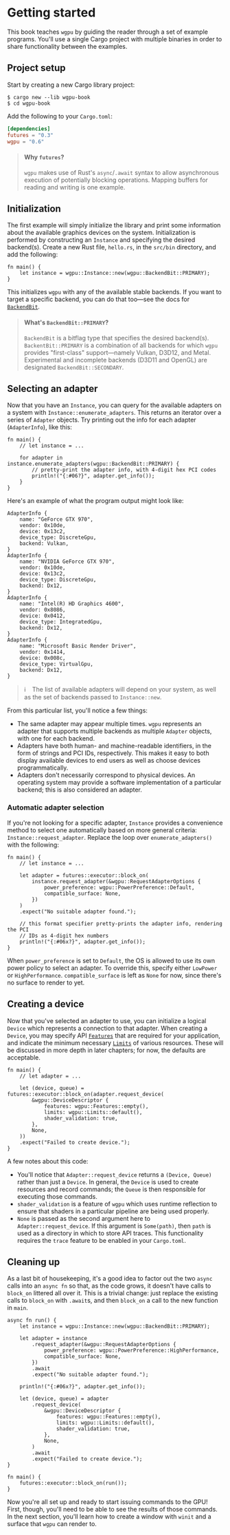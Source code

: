 # Getting started

This book teaches `wgpu` by guiding the reader through a set of example programs.
You'll use a single Cargo project with multiple binaries in order to share functionality between the examples.

## Project setup

Start by creating a new Cargo library project:

```
$ cargo new --lib wgpu-book
$ cd wgpu-book
```

Add the following to your `Cargo.toml`:

```toml
[dependencies]
futures = "0.3"
wgpu = "0.6"
```

> #### Why `futures`?
>
> `wgpu` makes use of Rust's `async`/`.await` syntax to allow asynchronous execution of potentially blocking operations.
> Mapping buffers for reading and writing is one example.

## Initialization

The first example will simply initialize the library and print some information about the available graphics devices on the system.
Initialization is performed by constructing an `Instance` and specifying the desired backend(s).
Create a new Rust file, `hello.rs`, in the `src/bin` directory, and add the following:

```rust,no_run,noplayground
fn main() {
    let instance = wgpu::Instance::new(wgpu::BackendBit::PRIMARY);
}
```

This initializes `wgpu` with any of the available stable backends.
If you want to target a specific backend, you can do that too&mdash;see the docs for [`BackendBit`].

> #### What's `BackendBit::PRIMARY`?
>
> `BackendBit` is a bitflag type that specifies the desired backend(s).
> `BackentBit::PRIMARY` is a combination of all backends for which `wgpu` provides "first-class" support&mdash;namely Vulkan, D3D12, and Metal.
> Experimental and incomplete backends (D3D11 and OpenGL) are designated `BackendBit::SECONDARY`.

## Selecting an adapter

Now that you have an `Instance`, you can query for the available adapters on a system with `Instance::enumerate_adapters`.
This returns an iterator over a series of `Adapter` objects.
Try printing out the info for each adapter (`AdapterInfo`), like this:

```rust,no_run,noplayground
fn main() {
    // let instance = ...

    for adapter in instance.enumerate_adapters(wgpu::BackendBit::PRIMARY) {
        // pretty-print the adapter info, with 4-digit hex PCI codes
        println!("{:#06?}", adapter.get_info());
    }
}
```

Here's an example of what the program output might look like:

```
AdapterInfo {
    name: "GeForce GTX 970",
    vendor: 0x10de,
    device: 0x13c2,
    device_type: DiscreteGpu,
    backend: Vulkan,
}
AdapterInfo {
    name: "NVIDIA GeForce GTX 970",
    vendor: 0x10de,
    device: 0x13c2,
    device_type: DiscreteGpu,
    backend: Dx12,
}
AdapterInfo {
    name: "Intel(R) HD Graphics 4600",
    vendor: 0x8086,
    device: 0x0412,
    device_type: IntegratedGpu,
    backend: Dx12,
}
AdapterInfo {
    name: "Microsoft Basic Render Driver",
    vendor: 0x1414,
    device: 0x008c,
    device_type: VirtualGpu,
    backend: Dx12,
}
```

> ℹ️ &ensp; The list of available adapters will depend on your system, as well as the set of backends passed to `Instance::new`.

From this particular list, you'll notice a few things:
- The same adapter may appear multiple times.
  `wgpu` represents an adapter that supports multiple backends as multiple `Adapter` objects, with one for each backend.
- Adapters have both human- and machine-readable identifiers, in the form of strings and PCI IDs, respectively.
  This makes it easy to both display available devices to end users as well as choose devices programmatically.
- Adapters don't necessarily correspond to physical devices.
  An operating system may provide a software implementation of a particular backend; this is also considered an adapter.
  
### Automatic adapter selection

If you're not looking for a specific adapter, `Instance` provides a convenience method to select one automatically based on more general criteria: `Instance::request_adapter`.
Replace the loop over `enumerate_adapters()` with the following:

```rust,no_run,no_playground
fn main() {
    // let instance = ...

    let adapter = futures::executor::block_on(
        instance.request_adapter(&wgpu::RequestAdapterOptions {
            power_preference: wgpu::PowerPreference::Default,
            compatible_surface: None,
        })
    )
    .expect("No suitable adapter found.");

    // this format specifier pretty-prints the adapter info, rendering the PCI
    // IDs as 4-digit hex numbers
    println!("{:#06x?}", adapter.get_info());
}
```

When `power_preference` is set to `Default`, the OS is allowed to use its own power policy to select an adapter.
To override this, specify either `LowPower` or `HighPerformance`.
`compatible_surface` is left as `None` for now, since there's no surface to render to yet.

## Creating a device

Now that you've selected an adapter to use, you can initialize a logical `Device` which represents a connection to that adapter.
When creating a `Device`, you may specify API [`Features`] that are required for your application, and indicate the minimum necessary [`Limits`] of various resources.
These will be discussed in more depth in later chapters; for now, the defaults are acceptable.

```rust,no_run,no_playground
fn main() {
    // let adapter = ...
    
    let (device, queue) = futures::executor::block_on(adapter.request_device(
        &wgpu::DeviceDescriptor {
            features: wgpu::Features::empty(),
            limits: wgpu::Limits::default(),
            shader_validation: true,
        },
        None,
    ))
    .expect("Failed to create device.");
}
```

A few notes about this code:
- You'll notice that `Adapter::request_device` returns a `(Device, Queue)` rather than just a `Device`.
  In general, the `Device` is used to create resources and record commands; the `Queue` is then responsible for executing those commands.
- `shader_validation` is a feature of `wgpu` which uses runtime reflection to ensure that shaders in a particular pipeline are being used properly.
- `None` is passed as the second argument here to `Adapter::request_device`.
  If this argument is `Some(path)`, then `path` is used as a directory in which to store API traces.
  This functionality requires the `trace` feature to be enabled in your `Cargo.toml`.
  
## Cleaning up

As a last bit of housekeeping, it's a good idea to factor out the two `async` calls into an `async fn` so that, as the code grows, it doesn't have calls to `block_on` littered all over it.
This is a trivial change: just replace the existing calls to `block_on` with `.await`s, and then `block_on` a call to the new function in `main`.

```rust,no_run,no_playground
async fn run() {
    let instance = wgpu::Instance::new(wgpu::BackendBit::PRIMARY);

    let adapter = instance
        .request_adapter(&wgpu::RequestAdapterOptions {
            power_preference: wgpu::PowerPreference::HighPerformance,
            compatible_surface: None,
        })
        .await
        .expect("No suitable adapter found.");

    println!("{:#06x?}", adapter.get_info());

    let (device, queue) = adapter
        .request_device(
            &wgpu::DeviceDescriptor {
                features: wgpu::Features::empty(),
                limits: wgpu::Limits::default(),
                shader_validation: true,
            },
            None,
        )
        .await
        .expect("Failed to create device.");
}

fn main() {
    futures::executor::block_on(run());
}
```

Now you're all set up and ready to start issuing commands to the GPU!
First, though, you'll need to be able to see the results of those commands.
In the next section, you'll learn how to create a window with `winit` and a surface that `wgpu` can render to.

[`BackendBit`]: https://docs.rs/wgpu/0.6/wgpu/struct.BackendBit.html
[`Features`]: https://docs.rs/wgpu/0.6/wgpu/struct.Features.html
[`Limits`]: https://docs.rs/wgpu/0.6/wgpu/struct.Limits.html
